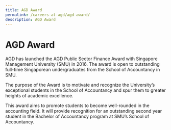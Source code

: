 ```yaml
---
title: AGD Award
permalink: /careers-at-agd/agd-award/
description: AGD Award
---
```

AGD Award
=========

AGD has launched the AGD Public Sector Finance Award with Singapore Management University (SMU) in 2016. The award is open to outstanding full-time Singaporean undergraduates from the School of Accountancy in SMU.

The purpose of the Award is to motivate and recognize the University’s exceptional students in the School of Accountancy and spur them to greater heights of academic excellence.

This award aims to promote students to become well-rounded in the accounting field. It will provide recognition for an outstanding second year student in the Bachelor of Accountancy program at SMU’s School of Accountancy.



